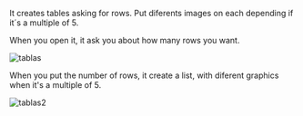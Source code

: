 It creates tables asking for rows. 
Put diferents images on each depending if it´s a multiple of 5. 

When you open it, it ask you about how many rows you want.

![tablas](https://github.com/BegoArregui/Creating-tables/assets/166793344/20c54187-0b5b-46f9-8263-fc1c7022b241)

When you put the number of rows, it create a list, with diferent graphics when it's a multiple of 5.

![tablas2](https://github.com/BegoArregui/Creating-tables/assets/166793344/2688dbbb-4c97-412b-8835-f2405b4feb3d)

